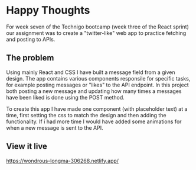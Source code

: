 # Happy Thoughts

For week seven of the Technigo bootcamp (week three of the React sprint) our assignment was to create a "twitter-like" web app to practice fetching and posting to APIs.

## The problem

Using mainly React and CSS I have built a message field from a given design. The app contains various components responsile for specific tasks, for example posting messages or "likes" to the API endpoint. In this project both posting a new message and updating how many times a messages have been liked is done using the POST method.

To create this app I have made one component (with placeholder text) at a time, first setting the css to match the design and then adding the functionality. If i had more time I would have added some animations for when a new message is sent to the API.

## View it live

https://wondrous-longma-306268.netlify.app/
